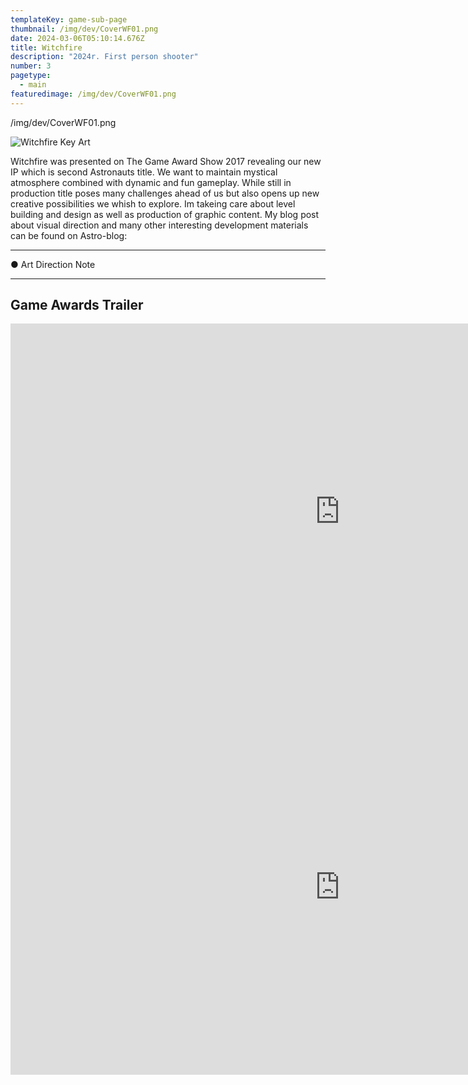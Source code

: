 ```yaml
---
templateKey: game-sub-page
thumbnail: /img/dev/CoverWF01.png
date: 2024-03-06T05:10:14.676Z
title: Witchfire
description: "2024r. First person shooter"
number: 3
pagetype:
  - main
featuredimage: /img/dev/CoverWF01.png
---
```



/img/dev/CoverWF01.png

![Witchfire Key Art](/img/dev/CoverWF01.jpg)

Witchfire was presented on  The Game Award Show 2017 revealing our new IP  which is second Astronauts title. We want to maintain mystical atmosphere combined with dynamic and fun gameplay. While still in production  title poses many challenges ahead of us but also opens up new creative possibilities we whish to explore. Im takeing care about level building and design as well as production of graphic content.  My  blog post  about visual direction and many other interesting development materials can be found on Astro-blog:

---

● Art Direction Note


----

## Game Awards Trailer 


<iframe width="1053" height="601" src="https://www.youtube.com/embed/-zqjNkdXT94" title="Witchfire Teaser" frameborder="0" allow="accelerometer; autoplay; clipboard-write; encrypted-media; gyroscope; picture-in-picture; web-share" allowfullscreen></iframe>



<iframe width="1053" height="601" src="https://www.youtube.com/embed/IXn-b4cu6mU" title="Witchfire Early Access Date Reveal" frameborder="0" allow="accelerometer; autoplay; clipboard-write; encrypted-media; gyroscope; picture-in-picture; web-share" allowfullscreen></iframe>

